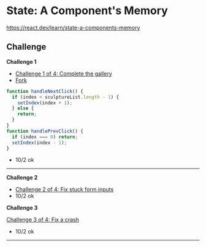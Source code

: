 # State: A Component's Memory

https://react.dev/learn/state-a-components-memory

## Challenge

**Challenge 1**

- [Challenge 1 of 4: Complete the gallery ](https://codesandbox.io/p/sandbox/react-dev-forked-9vn9d6?file=%2Fsrc%2FApp.js%3A27%2C34)
- [Fork](https://codesandbox.io/p/sandbox/q2ny7y)

```js
function handleNextClick() {
  if (index < sculptureList.length - 1) {
    setIndex(index + 1);
  } else {
    return;
  }
}
function handlePrevClick() {
  if (index === 0) return;
  setIndex(index - 1);
}
```

- 10/2 ok

<hr />

**Challenge 2**

- [Challenge 2 of 4: Fix stuck form inputs](https://codesandbox.io/p/sandbox/react-dev-forked-53mpfz?file=%2Fsrc%2FApp.js%3A16%2C17)
- 10/2 ok

**Challenge 3**

[Challenge 3 of 4: Fix a crash](https://react.dev/learn/state-a-components-memory#fix-a-crash)

- 10/2 ok
<hr />
